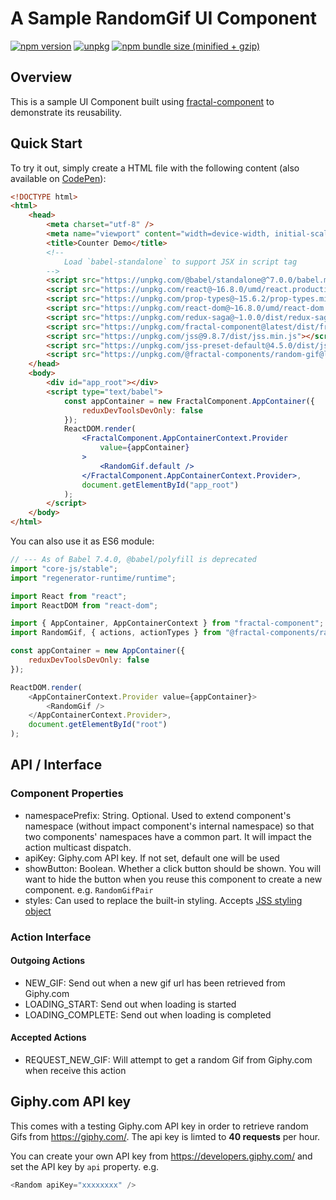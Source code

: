 # A Sample RandomGif UI Component

[![npm version](https://img.shields.io/npm/v/@fractal-components/random-gif.svg)](https://www.npmjs.com/package/@fractal-components/random-gif)
[![unpkg](https://img.shields.io/badge/unpkg-latest-blue.svg)](https://unpkg.com/@fractal-components/random-gif)
[![npm bundle size (minified + gzip)](https://img.shields.io/bundlephobia/minzip/@fractal-components/random-gif.svg)](https://bundlephobia.com/result?p=@fractal-components/random-gif)

## Overview

This is a sample UI Component built using [fractal-component](https://github.com/t83714/fractal-component) to demonstrate its reusability.

## Quick Start

To try it out, simply create a HTML file with the following content (also available on [CodePen](https://codepen.io/t83714/pen/RYQWPg)):
```html
<!DOCTYPE html>
<html>
    <head>
        <meta charset="utf-8" />
        <meta name="viewport" content="width=device-width, initial-scale=1.0" />
        <title>Counter Demo</title>
        <!--
            Load `babel-standalone` to support JSX in script tag
        -->
        <script src="https://unpkg.com/@babel/standalone@^7.0.0/babel.min.js"></script>
        <script src="https://unpkg.com/react@~16.8.0/umd/react.production.min.js"></script>
        <script src="https://unpkg.com/prop-types@~15.6.2/prop-types.min.js"></script>
        <script src="https://unpkg.com/react-dom@~16.8.0/umd/react-dom.production.min.js"></script>
        <script src="https://unpkg.com/redux-saga@~1.0.0/dist/redux-saga.umd.min.js"></script>
        <script src="https://unpkg.com/fractal-component@latest/dist/fractal-component.min.umd.js"></script>
        <script src="https://unpkg.com/jss@9.8.7/dist/jss.min.js"></script>
        <script src="https://unpkg.com/jss-preset-default@4.5.0/dist/jss-preset-default.min.js"></script>
        <script src="https://unpkg.com/@fractal-components/random-gif@latest/dist/@fractal-components/random-gif.umd.js"></script>
    </head>
    <body>
        <div id="app_root"></div>
        <script type="text/babel">
            const appContainer = new FractalComponent.AppContainer({
                reduxDevToolsDevOnly: false
            });
            ReactDOM.render(
                <FractalComponent.AppContainerContext.Provider
                    value={appContainer}
                >
                    <RandomGif.default />
                </FractalComponent.AppContainerContext.Provider>,
                document.getElementById("app_root")
            );
        </script>
    </body>
</html>
```

You can also use it as ES6 module:
```javascript
// --- As of Babel 7.4.0, @babel/polyfill is deprecated
import "core-js/stable";
import "regenerator-runtime/runtime";

import React from "react";
import ReactDOM from "react-dom";

import { AppContainer, AppContainerContext } from "fractal-component";
import RandomGif, { actions, actionTypes } from "@fractal-components/random-gif";

const appContainer = new AppContainer({
    reduxDevToolsDevOnly: false
});

ReactDOM.render(
    <AppContainerContext.Provider value={appContainer}>
        <RandomGif />
    </AppContainerContext.Provider>,
    document.getElementById("root")
);
```

## API / Interface
### Component Properties

- namespacePrefix: String. Optional. Used to extend component's namespace (without impact component's internal namespace) so that two components' namespaces have a common part. It will impact the action multicast dispatch.
- apiKey: Giphy.com API key. If not set, default one will be used
- showButton: Boolean. Whether a click button should be shown. You will want to hide the button when you reuse this component to create a new component. e.g. `RandomGifPair`
- styles: Can used to replace the built-in styling. Accepts [JSS styling object](https://github.com/cssinjs/jss/blob/master/docs/json-api.md)

### Action Interface
#### Outgoing Actions
- NEW_GIF: Send out when a new gif url has been retrieved from Giphy.com
- LOADING_START: Send out when loading is started
- LOADING_COMPLETE: Send out when loading is completed

#### Accepted Actions
- REQUEST_NEW_GIF: Will attempt to get a random Gif from Giphy.com when receive this action

## Giphy.com API key

This comes with a testing Giphy.com API key in order to retrieve random Gifs from https://giphy.com/. The api key is limted to **40 requests** per hour.

You can create your own API key from https://developers.giphy.com/ and set the API key by `api` property. e.g.
```javascript
<Random apiKey="xxxxxxxx" />
```
